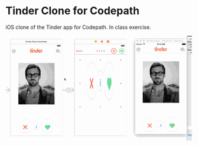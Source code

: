 Tinder Clone for Codepath
=============

iOS clone of the Tinder app for Codepath. In class exercise.

![Tinder gif](/ryan.gif?raw=true "Tinder Gif")
